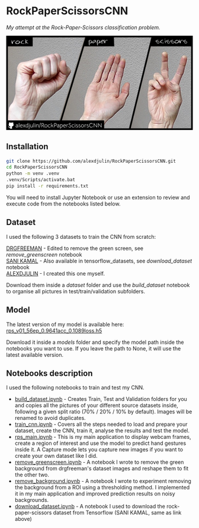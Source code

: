 # RockPaperScissorsCNN
_My attempt at the Rock-Paper-Scissors classification problem._

![rps_title.png](medias/rps_title.png)


## Installation
```bash
git clone https://github.com/alexdjulin/RockPaperScissorsCNN.git
cd RockPaperScissorsCNN
python -m venv .venv
.venv/Scripts/activate.bat
pip install -r requirements.txt
```

You will need to install Jupyter Notebook or use an extension to review and execute code from the notebooks listed below.  

## Dataset
I used the following 3 datasets to train the CNN from scratch:

[DRGFREEMAN](https://www.kaggle.com/datasets/drgfreeman/rockpaperscissors)  - Edited to remove the green screen, see _remove_greenscreen_ notebook  
[SANI KAMAL](https://www.kaggle.com/datasets/sanikamal/rock-paper-scissors-dataset)  - Also available in tensorflow_datasets, see _download_dataset_ notebook  
[ALEXDJULIN](https://www.kaggle.com/datasets/alexandredj/rock-paper-scissors-dataset)  -  I created this one myself.  

Download them inside a _dataset_ folder and use the _build_dataset_ notebook to organise all pictures in test/train/validation subfolders.

## Model
The latest version of my model is available here:  
[rps_v01_56ep_0.9641acc_0.1089loss.h5](https://www.kaggle.com/models/alexandredj/rockpaperscissorscnn)

Download it inside a _models_ folder and specify the model path inside the notebooks you want to use. If you leave the path to None, it will use the latest available version.

## Notebooks description
I used the following notebooks to train and test my CNN.  

- [build_dataset.ipynb](https://github.com/alexdjulin/RockPaperScissorsCNN/blob/main/build_dataset.ipynb) - Creates Train, Test and Validation folders for you and copies all the pictures of your different source datasets inside, following a given split ratio (70% / 20% / 10% by default). Images will be renamed to avoid duplicates.
- [train_cnn.ipynb](https://github.com/alexdjulin/RockPaperScissorsCNN/blob/main/train_cnn.ipynb) - Covers all the steps needed to load and prepare your dataset, create the CNN, train it, analyse the results and test the model.
- [rps_main.ipynb](https://github.com/alexdjulin/RockPaperScissorsCNN/blob/main/rps_main.ipynb) - This is my main application to display webcam frames, create a region of interest and use the model to predict hand gestures inside it. A Capture mode lets you capture new images if you want to create your own dataset like I did.
- [remove_greenscreen.ipynb](https://github.com/alexdjulin/RockPaperScissorsCNN/blob/main/remove_greenscreen.ipynb) - A notebook I wrote to remove the green background from drgfreeman's dataset images and reshape them to fit the other two.
- [remove_background.ipynb](https://github.com/alexdjulin/RockPaperScissorsCNN/blob/main/remove_background.ipynb) - A notebook I wrote to experiment removing the background from a ROI using a thresholding method. I implemented it in my main application and improved prediction results on noisy backgrounds.
- [download_dataset.ipynb](https://github.com/alexdjulin/RockPaperScissorsCNN/blob/main/download_dataset.ipynb) - A notebook I used to download the rock-paper-scissors dataset from Tensorflow (SANI KAMAL, same as link above)
